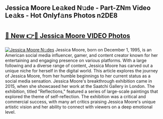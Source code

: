 ## Jessica Moore Le𝚊ked N𝚞de - Part-ZNm Video Le𝚊ks - Hot Onlyf𝚊ns Photos n2DE8

# <h2><a href="http://ac29235.deff.icu/?id=Jessica+Moore">🔗 New 👉🔴 Jessica Moore VIDEO Photos</a></h2>

[![Jessica Moore N𝚞des](https://i.imgur.com/rIISA9y.gif)](http://ac29235.deff.icu/?id=Jessica+Moore)
Jessica Moore, born on December 1, 1995, is an American social media influencer, gamer, and content creator known for her entertaining and engaging presence on various platforms. With a large following and a diverse range of content, Jessica Moore has carved out a unique niche for herself in the digital world. This article explores the journey of Jessica Moore, from her humble beginnings to her current status as a social media sensation. Jessica Moore's breakthrough exhibition came in 2015, when she showcased her work at the Saatchi Gallery in London. The exhibition, titled "Reflections," featured a series of large-scale paintings that explored the theme of self-reflection. The exhibition was a critical and commercial success, with many art critics praising Jessica Moore's unique artistic vision and her ability to connect with viewers on a deep emotional level.
